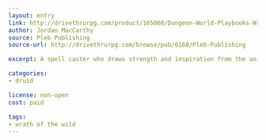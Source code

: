 ```yaml
---
layout: entry
link: http://drivethrurpg.com/product/165068/Dungeon-World-Playbooks-Wrath-of-the-Wild-Bundle
author: Jordan MacCarthy
source: Pleb Publishing
source-url: http://drivethrurpg.com/browse/pub/6168/Pleb-Publishing

excerpt: A spell caster who draws strength and inspiration from the animals of the world.

categories:
- druid

license: non-open
cost: paid

tags:
- wrath of the wild
---
```


